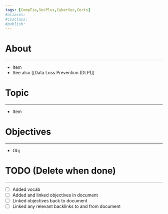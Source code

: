 ```yaml
---
tags: [CompTia,SecPlus,CyberSec,Certs]
#aliases:
#cssclass:
#publish:
---
```


# About
---
- Item
- See also [[Data Loss Prevention (DLP)]]

# Topic
---
- Item

# Objectives
---
- Obj

# TODO (Delete when done)
---
- [ ] Added vocab
- [ ] Added and linked objectives in document
- [ ] Linked objectives back to document
- [ ] Linked any relevant backlinks to and from document